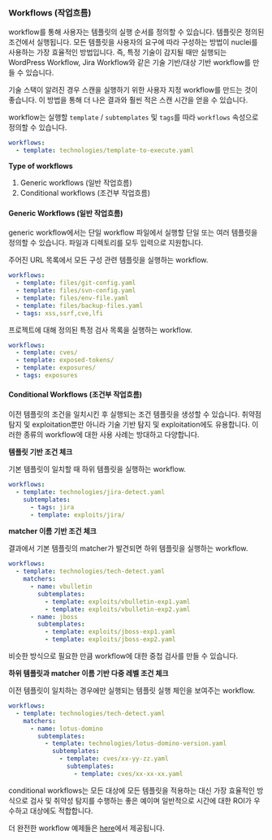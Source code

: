 ### Workflows (작업흐름)

workflow를 통해 사용자는 템플릿의 실행 순서를 정의할 수 있습니다. 템플릿은 정의된 조건에서 실행됩니다. 모든 템플릿을 사용자의 요구에 따라 구성하는 방법이 nuclei를 사용하는 가장 효율적인 방법입니다. 즉, 특정 기술이 감지될 때만 실행되는 WordPress Workflow, Jira Workflow와 같은 기술 기반/대상 기반 workflow를 만들 수 있습니다.

기술 스택이 알려진 경우 스캔을 실행하기 위한 사용자 지정 workflow를 만드는 것이 좋습니다. 이 방법을 통해 더 나은 결과와 훨씬 적은 스캔 시간을 얻을 수 있습니다.

workflow는 실행할 `template` / `subtemplates` 및 `tags`를 따라 `workflows` 속성으로 정의할 수 있습니다.

```yaml
workflows:
  - template: technologies/template-to-execute.yaml
```

**Type of workflows**

1. Generic workflows (일반 작업흐름)
2. Conditional workflows (조건부 작업흐름)

#### Generic Workflows (일반 작업흐름)

generic workflow에서는 단일 workflow 파일에서 실행할 단일 또는 여러 템플릿을 정의할 수 있습니다. 파일과 디렉토리를 모두 입력으로 지원합니다.


주어진 URL 목록에서 모든 구성 관련 템플릿을 실행하는 workflow.

```yaml
workflows:
  - template: files/git-config.yaml
  - template: files/svn-config.yaml
  - template: files/env-file.yaml
  - template: files/backup-files.yaml
  - tags: xss,ssrf,cve,lfi
```

프로젝트에 대해 정의된 특정 검사 목록을 실행하는 workflow.

```yaml
workflows:
  - template: cves/
  - template: exposed-tokens/
  - template: exposures/
  - tags: exposures
```

#### Conditional Workflows (조건부 작업흐름)

이전 템플릿의 조건을 일치시킨 후 실행되는 조건 템플릿을 생성할 수 있습니다. 취약점 탐지 및 exploitation뿐만 아니라 기술 기반 탐지 및 exploitation에도 유용합니다. 이러한 종류의 workflow에 대한 사용 사례는 방대하고 다양합니다.


**템플릿 기반 조건 체크**

기본 템플릿이 일치할 때 하위 템플릿을 실행하는 workflow.


```yaml
workflows:
  - template: technologies/jira-detect.yaml
    subtemplates:
      - tags: jira
      - template: exploits/jira/
```

**matcher 이름 기반 조건 체크**

결과에서 기본 템플릿의 matcher가 발견되면 하위 템플릿을 실행하는 workflow.

```yaml
workflows:
  - template: technologies/tech-detect.yaml
    matchers:
      - name: vbulletin
        subtemplates:
          - template: exploits/vbulletin-exp1.yaml
          - template: exploits/vbulletin-exp2.yaml
      - name: jboss
        subtemplates:
          - template: exploits/jboss-exp1.yaml
          - template: exploits/jboss-exp2.yaml
```

비슷한 방식으로 필요한 만큼 workflow에 대한 중첩 검사를 만들 수 있습니다.


**하위 템플릿과 matcher 이름 기반 다중 레벨 조건 체크**

이전 템플릿이 일치하는 경우에만 실행되는 템플릿 실행 체인을 보여주는 workflow.


```yaml
workflows:
  - template: technologies/tech-detect.yaml
    matchers:
      - name: lotus-domino
        subtemplates:
          - template: technologies/lotus-domino-version.yaml
            subtemplates:
              - template: cves/xx-yy-zz.yaml
                subtemplates:
                  - template: cves/xx-xx-xx.yaml
```

conditional workflows는 모든 대상에 모든 템플릿을 적용하는 대신 가장 효율적인 방식으로 검사 및 취약성 탐지를 수행하는 좋은 예이며 일반적으로 시간에 대한 ROI가 우수하고 대상에도 적합합니다.

더 완전한 workflow 예제들은 [here](../template-examples/workflow.md)에서 제공됩니다.

